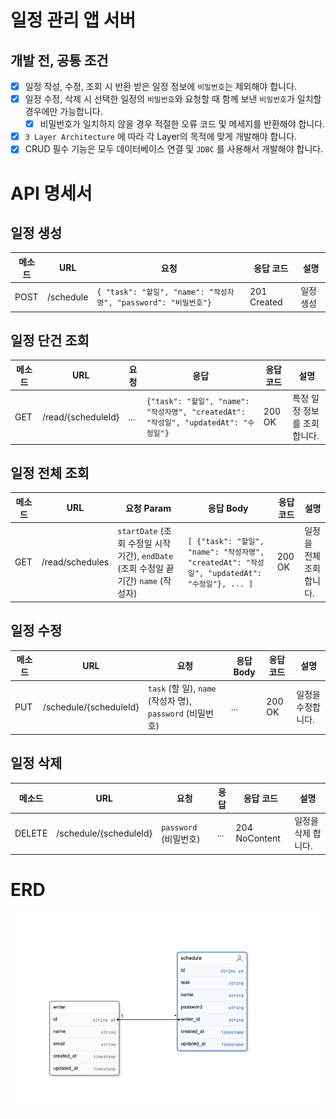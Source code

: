 # 일정 관리 앱 서버 

## 개발 전, 공통 조건
- [x] 일정 작성, 수정, 조회 시 반환 받은 일정 정보에 `비밀번호`는 제외해야 합니다.
- [x] 일정 수정, 삭제 시 선택한 일정의 `비밀번호`와 요청할 때 함께 보낸 `비밀번호`가 일치할 경우에만 가능합니다.
    - [x] 비밀번호가 일치하지 않을 경우 적절한 오류 코드 및 메세지를 반환해야 합니다.
- [x] `3 Layer Architecture` 에 따라 각 Layer의 목적에 맞게 개발해야 합니다.
- [x] CRUD 필수 기능은 모두 데이터베이스 연결 및 `JDBC` 를 사용해서 개발해야 합니다.

# API 명세서

## 일정 생성

| 메소드 | URL       | 요청                                                                                      | 응답 코드       | 설명    |
|--------|-----------|-----------------------------------------------------------------------------------------|-------------|-------|
| POST   | /schedule | `{ "task": "할일", "name": "작성자명", "password": "비밀번호"}` | 201 Created | 일정 생성 |

## 일정 단건 조회

| 메소드 | URL                | 요청  | 응답                                                                                             | 응답 코드 | 설명               |
|--------|--------------------|-----|------------------------------------------------------------------------------------------------|-----------|------------------|
| GET    | /read/{scheduleId} | ... | `{"task": "할일", "name": "작성자명", "createdAt": "작성일", "updatedAt": "수정일"}` | 200 OK    | 특정 일정 정보를 조회합니다. |

## 일정 전체 조회

| 메소드 | URL             | 요청 Param                                                         | 응답 Body                                                                           | 응답 코드 | 설명            |
|--------|-----------------|------------------------------------------------------------------|-----------------------------------------------------------------------------------|-----------|---------------|
| GET    | /read/schedules | `startDate` (조회 수정일 시작 기간), `endDate` (조회 수정일 끝 기간) `name` (작성자) | `[ {"task": "할일", "name": "작성자명", "createdAt": "작성일", "updatedAt": "수정일"}, ... ]` | 200 OK    | 일정을 전체 조회합니다. |

## 일정 수정

| 메소드 | URL                    | 요청                                          | 응답 Body | 응답 코드 | 설명         |
|-----|------------------------|---------------------------------------------|---------|-----------|------------|
| PUT | /schedule/{scheduleId} | `task` (할 일), `name` (작성자 명), `password` (비밀번호) | ...     | 200 OK    | 일정을 수정합니다. |

## 일정 삭제

| 메소드    | URL                    | 요청                        | 응답  | 응답 코드         | 설명          |
|--------|------------------------|---------------------------|-----|---------------|-------------|
| DELETE | /schedule/{scheduleId} | `password` (비밀번호) | ... | 204 NoContent | 일정을 삭제 합니다. |


# ERD

![img.png](img.png)

